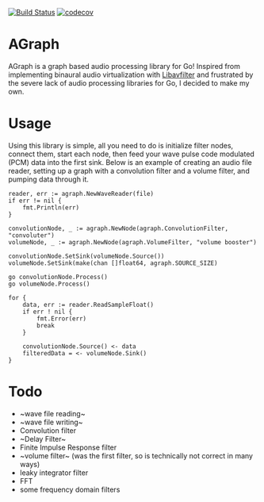 [![Build Status](https://travis-ci.org/clandry94/agraph.svg?branch=master)](https://travis-ci.org/clandry94/agraph) [![codecov](https://codecov.io/gh/clandry94/agraph/branch/master/graph/badge.svg)](https://codecov.io/gh/clandry94/agraph)



# AGraph
AGraph is a graph based audio processing library for Go! Inspired from implementing binaural audio virtualization
with [Libavfilter](https://libav.org/documentation/libavfilter.html#Introduction) and frustrated by the severe lack of audio processing libraries for Go,
I decided to make my own.

# Usage

Using this library is simple, all you need to do is initialize filter nodes, connect them, start each node, then
feed your wave pulse code modulated (PCM) data into the first sink. Below is an example of creating an audio file reader,
setting up a graph with a convolution filter and a volume filter, and pumping data through it.

```
reader, err := agraph.NewWaveReader(file)
if err != nil {
	fmt.Println(err)
}

convolutionNode, _ := agraph.NewNode(agraph.ConvolutionFilter, "convoluter")
volumeNode, _ := agraph.NewNode(agraph.VolumeFilter, "volume booster")

convolutionNode.SetSink(volumeNode.Source())
volumeNode.SetSink(make(chan []float64, agraph.SOURCE_SIZE)

go convolutionNode.Process()
go volumeNode.Process()

for {
    data, err := reader.ReadSampleFloat()
    if err ! nil {
        fmt.Error(err)
        break
    }

    convolutionNode.Source() <- data
    filteredData = <- volumeNode.Sink()
}
```

# Todo
- ~wave file reading~
- ~wave file writing~
- Convolution filter
- ~Delay Filter~
- Finite Impulse Response filter
- ~volume filter~ (was the first filter, so is technically not correct in many ways)
- leaky integrator filter
- FFT
- some frequency domain filters
